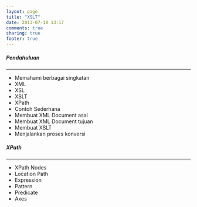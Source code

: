```yaml
---
layout: page
title: "XSLT"
date: 2013-07-18 13:17
comments: true
sharing: true
footer: true
---
```


<div markdown class="pageContent">

##### Pendahuluan
- - - - - - -
* Memahami berbagai singkatan
* XML
* XSL
* XSLT
* XPath
* Contoh Sederhana
* Membuat XML Document asal
* Membuat XML Document tujuan
* Membuat XSLT
* Menjalankan proses konversi

##### XPath
- - - - - - -
* XPath Nodes
* Location Path
* Expression
* Pattern
* Predicate
* Axes
